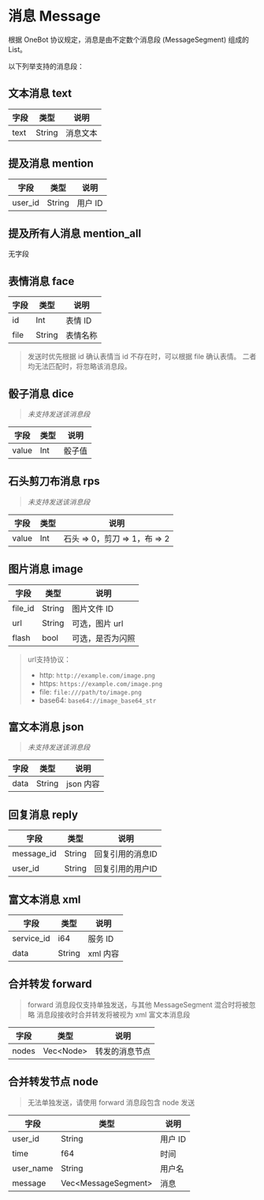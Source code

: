 # 消息 Message

根据 OneBot 协议规定，消息是由不定数个消息段 (MessageSegment) 组成的 List。

以下列举支持的消息段：

## 文本消息 text

| 字段 | 类型   | 说明     |
| ---- | ------ | -------- |
| text | String | 消息文本 |

## 提及消息 mention

| 字段    | 类型   | 说明    |
| ------- | ------ | ------- |
| user_id | String | 用户 ID |

## 提及所有人消息 mention_all

无字段

## 表情消息 face

| 字段 | 类型   | 说明     |
| ---- | ------ | -------- |
| id   | Int    | 表情 ID  |
| file | String | 表情名称 |

> 发送时优先根据 id 确认表情当 id 不存在时，可以根据 file 确认表情。
> 二者均无法匹配时，将忽略该消息段。

## 骰子消息 dice

> *未支持发送该消息段*

| 字段  | 类型 | 说明   |
| ----- | ---- | ------ |
| value | Int  | 骰子值 |

## 石头剪刀布消息 rps

> *未支持发送该消息段*

| 字段  | 类型 | 说明                          |
| ----- | ---- | ----------------------------- |
| value | Int  | 石头 => 0，剪刀 => 1，布 => 2 |

## 图片消息 image

| 字段    | 类型   | 说明             |
| ------- | ------ | ---------------- |
| file_id | String | 图片文件 ID      |
| url     | String | 可选，图片 url   |
| flash   | bool   | 可选，是否为闪照 |

> url支持协议：
> 
> - http: `http://example.com/image.png`
> - https: `https://example.com/image.png`
> - file: `file:///path/to/image.png`
> - base64: `base64://image_base64_str`

## 富文本消息 json

> *未支持发送该消息段*

| 字段 | 类型   | 说明      |
| ---- | ------ | --------- |
| data | String | json 内容 |

## 回复消息 reply

| 字段       | 类型   | 说明             |
| ---------- | ------ | ---------------- |
| message_id | String | 回复引用的消息ID |
| user_id    | String | 回复引用的用户ID |

## 富文本消息 xml

| 字段       | 类型   | 说明     |
| ---------- | ------ | -------- |
| service_id | i64    | 服务 ID  |
| data       | String | xml 内容 |

## 合并转发 forward

> forward 消息段仅支持单独发送，与其他 MessageSegment 混合时将被忽略
> 消息段接收时合并转发将被视为 xml 富文本消息段

| 字段  | 类型        | 说明           |
| ----- | ----------- | -------------- |
| nodes | Vec\<Node\> | 转发的消息节点 |

## 合并转发节点 node

> 无法单独发送，请使用 forward 消息段包含 node 发送

| 字段      | 类型                  | 说明    |
| --------- | --------------------- | ------- |
| user_id   | String                | 用户 ID |
| time      | f64                   | 时间    |
| user_name | String                | 用户名  |
| message   | Vec\<MessageSegment\> | 消息    |